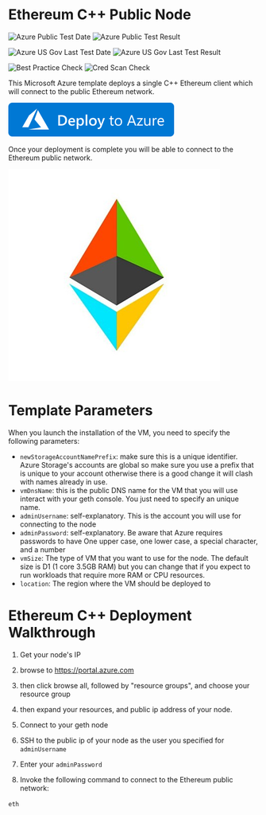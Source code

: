 # Ethereum C++ Public Node

![Azure Public Test Date](https://azurequickstartsservice.blob.core.windows.net/badges/ethereum-cpp-on-ubuntu/PublicLastTestDate.svg)
![Azure Public Test Result](https://azurequickstartsservice.blob.core.windows.net/badges/ethereum-cpp-on-ubuntu/PublicDeployment.svg)

![Azure US Gov Last Test Date](https://azurequickstartsservice.blob.core.windows.net/badges/ethereum-cpp-on-ubuntu/FairfaxLastTestDate.svg)
![Azure US Gov Last Test Result](https://azurequickstartsservice.blob.core.windows.net/badges/ethereum-cpp-on-ubuntu/FairfaxDeployment.svg)

![Best Practice Check](https://azurequickstartsservice.blob.core.windows.net/badges/ethereum-cpp-on-ubuntu/BestPracticeResult.svg)
![Cred Scan Check](https://azurequickstartsservice.blob.core.windows.net/badges/ethereum-cpp-on-ubuntu/CredScanResult.svg)

This Microsoft Azure template deploys a single C++ Ethereum client which will
connect to the public Ethereum network.

[![Deploy to Azure](https://raw.githubusercontent.com/Azure/azure-quickstart-templates/master/1-CONTRIBUTION-GUIDE/images/deploytoazure.svg?sanitize=true)](https://portal.azure.com/#create/Microsoft.Template/uri/https%3A%2F%2Fraw.githubusercontent.com%2FAzure%2Fazure-quickstart-templates%2Fmaster%2Fethereum-cpp-on-ubuntu%2Fazuredeploy.json)

Once your deployment is complete you will be able to connect to the Ethereum
public network.

![Ethereum-Azure](https://raw.githubusercontent.com/Azure/azure-quickstart-templates/master/ethereum-cpp-on-ubuntu/images/eth.jpg)

# Template Parameters

When you launch the installation of the VM, you need to specify the following
parameters:

- `newStorageAccountNamePrefix`: make sure this is a unique identifier. Azure
  Storage's accounts are global so make sure you use a prefix that is unique to
  your account otherwise there is a good change it will clash with names already
  in use.
- `vmDnsName`: this is the public DNS name for the VM that you will use interact
  with your geth console. You just need to specify an unique name.
- `adminUsername`: self-explanatory. This is the account you will use for
  connecting to the node
- `adminPassword`: self-explanatory. Be aware that Azure requires passwords to
  have One upper case, one lower case, a special character, and a number
- `vmSize`: The type of VM that you want to use for the node. The default size
  is D1 (1 core 3.5GB RAM) but you can change that if you expect to run
  workloads that require more RAM or CPU resources.
- `location`: The region where the VM should be deployed to

# Ethereum C++ Deployment Walkthrough

1. Get your node's IP
1. browse to https://portal.azure.com

1. then click browse all, followed by "resource groups", and choose your
   resource group

1. then expand your resources, and public ip address of your node.

1. Connect to your geth node
1. SSH to the public ip of your node as the user you specified for
   `adminUsername`
1. Enter your `adminPassword`

1. Invoke the following command to connect to the Ethereum public network:

`eth`
